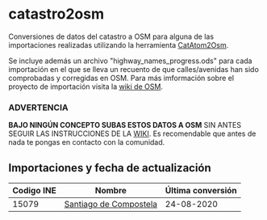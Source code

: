 # catastro2osm
Conversiones de datos del catastro a OSM para alguna de las importaciones realizadas utilizando la herramienta [CatAtom2Osm](https://github.com/OSM-es/CatAtom2Osm/).

Se incluye además un archivo "highway_names_progress.ods" para cada importación en el que se lleva un recuento de que calles/avenidas han sido comprobadas y corregidas en OSM.
Para más imformación sobre el proyecto de importación visita la [wiki de OSM](https://wiki.openstreetmap.org/wiki/ES:Catastro_espa%C3%B1ol/Importaci%C3%B3n_de_edificios).

### ADVERTENCIA
**BAJO NINGÚN CONCEPTO SUBAS ESTOS DATOS A OSM** SIN ANTES SEGUIR LAS INSTRUCCIONES DE LA [WIKI](https://wiki.openstreetmap.org/wiki/ES:Catastro_espa%C3%B1ol/Importaci%C3%B3n_de_edificios). Es recomendable que antes de nada te pongas en contacto con la comunidad.

## Importaciones y fecha de actualización
| Codigo INE | Nombre | Última conversión |
| ---------- | ------ | ----------------- |
| 15079 | [Santiago de Compostela](https://wiki.openstreetmap.org/wiki/Gl:WikiProject_Importaci%C3%B3n_do_Catastro_de_Santiago_de_Compostela) | 24-08-2020 |
